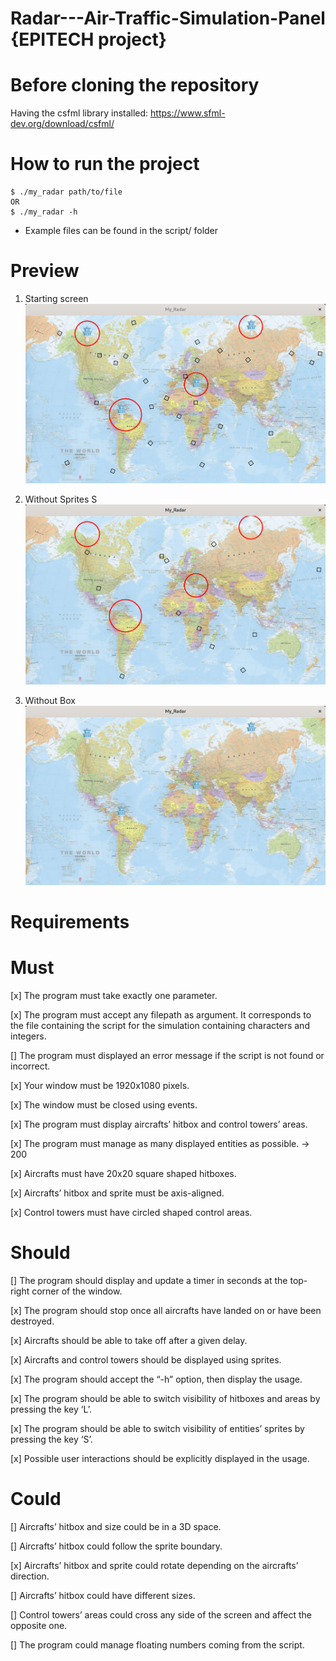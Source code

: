 # Radar---Air-Traffic-Simulation-Panel {EPITECH project}

# Before cloning the repository
Having the csfml library installed: https://www.sfml-dev.org/download/csfml/

# How to run the project
```
$ ./my_radar path/to/file
OR
$ ./my_radar -h
```
+ Example files can be found in the script/ folder
  
# Preview
1. Starting screen
![Normal Screen](ReadMeImgs/Normal.png)

2. Without Sprites S
![Without Sprites_S](ReadMeImgs/S.png)

3. Without Box
![Without_Box_L](ReadMeImgs/L.png)


# Requirements
# Must
[x] The program must take exactly one parameter.

[x] The program must accept any filepath as argument. It corresponds to the file containing the script for
   the simulation containing characters and integers.
   
[] The program must displayed an error message if the script is not found or incorrect.

[x] Your window must be 1920x1080 pixels.

[x] The window must be closed using events.

[x] The program must display aircrafts’ hitbox and control towers’ areas.

[x] The program must manage as many displayed entities as possible. -> 200

[x] Aircrafts must have 20x20 square shaped hitboxes.

[x] Aircrafts’ hitbox and sprite must be axis-aligned.

[x] Control towers must have circled shaped control areas.


# Should
[] The program should display and update a timer in seconds at the top-right corner of the window.

[x] The program should stop once all aircrafts have landed on or have been destroyed.

[x] Aircrafts should be able to take off after a given delay.

[x] Aircrafts and control towers should be displayed using sprites.

[x] The program should accept the “-h” option, then display the usage.

[x] The program should be able to switch visibility of hitboxes and areas by pressing the key ‘L’.

[x] The program should be able to switch visibility of entities’ sprites by pressing the key ‘S’.

[x] Possible user interactions should be explicitly displayed in the usage.

# Could

[] Aircrafts’ hitbox and size could be in a 3D space.

[] Aircrafts’ hitbox could follow the sprite boundary.

[x] Aircrafts’ hitbox and sprite could rotate depending on the aircrafts’ direction.

[] Aircrafts’ hitbox could have different sizes.

[] Control towers’ areas could cross any side of the screen and affect the opposite one.

[] The program could manage floating numbers coming from the script.

